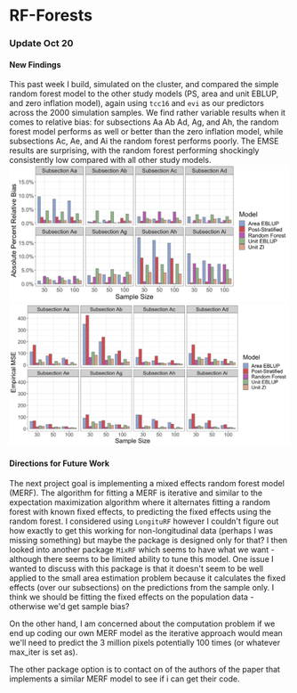 # RF-Forests


### Update Oct 20
#### New Findings
This past week I build, simulated on the cluster, and compared the simple random forest model to the other study models (PS, area and unit EBLUP, and zero inflation model), again using `tcc16` and `evi` as our predictors across the 2000 simulation samples. We find rather variable results when it comes to relative bias: for subsections Aa Ab Ad, Ag, and Ah, the random forest model performs as well or better than the zero inflation model, while subsections Ac, Ae, and Ai the random forest performs poorly. The EMSE results are surprising, with the random forest performing shockingly consistently low compared with all other study models. 
![bias plot](models/explore/plots/bias_plot_w_rf.png) ![emse plot](models/explore/plots/emse_results_rf.png)

#### Directions for Future Work
The next project goal is implementing a mixed effects random forest model (MERF). The algorithm for fitting a MERF is iterative and similar to the expectation maximization algorithm where it alternates fitting a random forest with known fixed effects, to predicting the fixed effects using the random forest. I considered using `LongituRF` however I couldn't figure out how exactly to get this working for non-longitudinal data (perhaps I was missing something) but maybe the package is designed only for that? I then looked into another package `MixRF` which seems to have what we want - although there seems to be limited ability to tune this model. One issue I wanted to discuss with this package is that it doesn't seem to be well applied to the small area estimation problem because it calculates the fixed effects (over our subsections) on the predictions from the sample only. I think we should be fitting the fixed effects on the population data - otherwise we'd get sample bias? 

On the other hand, I am concerned about the computation problem if we end up coding our own MERF model as the iterative approach would mean we'll need to predict the 3 million pixels potentially 100 times (or whatever max_iter is set as). 

The other package option is to contact on of the authors of the paper that implements a similar MERF model to see if i can get their code. 